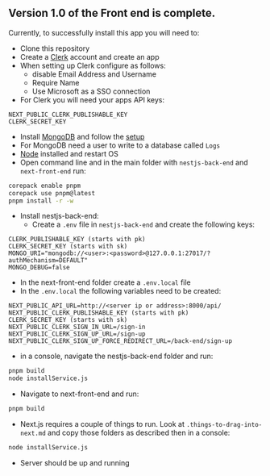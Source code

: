 ## Version 1.0 of the Front end is complete.

Currently, to successfully install this app you will need to:

- Clone this repository
- Create a [Clerk](https://clerk.com/) account and create an app
- When setting up Clerk configure as follows:
  - disable Email Address and Username
  - Require Name
  - Use Microsoft as a SSO connection
- For Clerk you will need your apps API keys:

```text
NEXT_PUBLIC_CLERK_PUBLISHABLE_KEY
CLERK_SECRET_KEY
```

- Install [MongoDB](https://www.mongodb.com/try/download/community) and follow the [setup](https://www.mongodb.com/docs/manual/tutorial/install-mongodb-on-windows/#install-mongodb-community-edition)
- For MongoDB need a user to write to a database called `Logs`
- [Node](https://nodejs.org/en) installed and restart OS
- Open command line and in the main folder with `nestjs-back-end` and `next-front-end` run:

```bash
corepack enable pnpm
corepack use pnpm@latest
pnpm install -r -w
```

- Install nestjs-back-end:
  - Create a `.env` file in `nestjs-back-end` and create the following keys:

```text
CLERK_PUBLISHABLE_KEY (starts with pk)
CLERK_SECRET_KEY (starts with sk)
MONGO_URI="mongodb://<user>:<password>@127.0.0.1:27017/?authMechanism=DEFAULT"
MONGO_DEBUG=false
```

- In the next-front-end folder create a `.env.local` file
- In the `.env.local` the following variables need to be created:

```text
NEXT_PUBLIC_API_URL=http://<server ip or address>:8000/api/
NEXT_PUBLIC_CLERK_PUBLISHABLE_KEY (starts with pk)
CLERK_SECRET_KEY (starts with sk)
NEXT_PUBLIC_CLERK_SIGN_IN_URL=/sign-in
NEXT_PUBLIC_CLERK_SIGN_UP_URL=/sign-up
NEXT_PUBLIC_CLERK_SIGN_UP_FORCE_REDIRECT_URL=/back-end/sign-up
```


- in a console, navigate the nestjs-back-end folder and run:

```bash
pnpm build
node installService.js
```

- Navigate to next-front-end and run:

```bash
pnpm build
```

- Next.js requires a couple of things to run. Look at `.things-to-drag-into-next.md` and copy those folders as described then in a console:

```bash
node installService.js
```

- Server should be up and running
